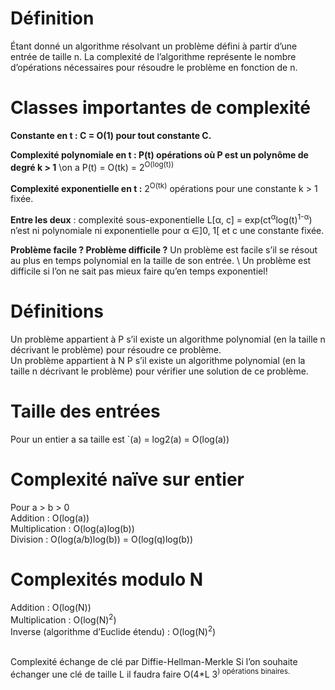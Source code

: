 # Définition
Étant donné un algorithme résolvant un problème défini à partir d’une
entrée de taille n. La complexité de l’algorithme représente le nombre
d’opérations nécessaires pour résoudre le problème en fonction de n.

# Classes importantes de complexité
**Constante en t : C = O(1) pour tout constante C.**

**Complexité polynomiale en t : P(t) opérations où P est un polynôme de degré k > 1** 
\on a P(t) = O(tk) = 2<sup>O(log(t))</sup>

**Complexité exponentielle en t :** 2<sup>O(tk)</sup> opérations pour une constante k > 1 fixée.

**Entre les deux** : complexité sous-exponentielle L[α, c] = exp(ct<sup>α</sup>log(t)<sup>1-α</sup>) n’est
ni polynomiale ni exponentielle pour α ∈]0, 1[ et c une constante fixée.

**Problème facile ? Problème difficile ?**
Un problème est facile s’il se résout au plus en temps polynomial en la taille de
son entrée.
\ Un problème est difficile si l’on ne sait pas mieux faire qu’en temps exponentiel!

# Définitions
Un problème appartient à P s’il existe un algorithme polynomial
(en la taille n décrivant le problème) pour résoudre ce problème.
\
Un problème appartient à N P s’il existe un algorithme polynomial
(en la taille n décrivant le problème) pour vérifier une solution de
ce problème.

# Taille des entrées
Pour un entier a sa taille est `(a) = log2(a) = O(log(a))

# Complexité naïve sur entier
Pour a > b > 0
\
Addition : O(log(a))
\
Multiplication : O(log(a)log(b))
\
Division : O(log(a/b)log(b)) = O(log(q)log(b))

# Complexités modulo N
Addition : O(log(N))
\
Multiplication : O(log(N)<sup>2</sup>)
\
Inverse (algorithme d’Euclide étendu) : O(log(N)<sup>2</sup>)


\
Complexité échange de clé par Diffie-Hellman-Merkle
Si l’on souhaite échanger une clé de taille L il faudra faire
O(4*L <su>3<sup/>)
opérations binaires.
